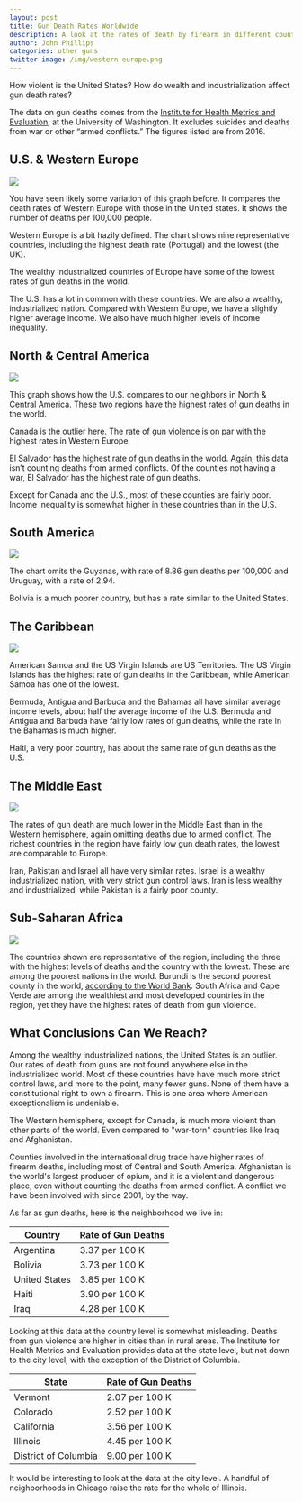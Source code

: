 ```yaml
---
layout: post
title: Gun Death Rates Worldwide 
description: A look at the rates of death by firearm in different countries.
author: John Phillips
categories: other guns
twitter-image: /img/western-europe.png
---
```


How violent is the United States? How do wealth and industrialization affect gun death rates?

The data on gun deaths comes from the [Institute for Health Metrics and Evaluation][guns], at the University of Washington. It excludes suicides and deaths from war or other “armed conflicts.” The figures listed are from 2016.

[guns]: http://ghdx.healthdata.org/gbd-results-tool

## U.S. & Western Europe

<div >
	<img src="/img/western-europe.svg" class="full-width">
</div>

You have seen likely some variation of this graph before. It compares the death rates of Western Europe with those in the United states. It shows the number of deaths per 100,000 people. 

Western Europe is a bit hazily defined. The chart shows nine representative countries, including the highest death rate (Portugal) and the lowest (the UK). 

The wealthy industrialized countries of Europe have some of the lowest rates of gun deaths in the world.

<a name="jump"></a>
The U.S. has a lot in common with these countries. We are also a wealthy, industrialized nation. Compared with Western Europe, we have a slightly higher average income. We also have much higher levels of income inequality.

## North & Central America

<div >
	<img src="/img/america.svg" class="full-width">
</div>

This graph shows how the U.S. compares to our neighbors in North & Central America. These two regions have the highest rates of gun deaths in the world. 

Canada is the outlier here. The rate of gun violence is on par with the highest rates in Western Europe.

El Salvador has the highest rate of gun deaths in the world. Again, this data isn’t counting deaths from armed conflicts. Of the counties not having a war, El Salvador has the highest rate of gun deaths.

Except for Canada and the U.S., most of these counties are fairly poor. Income inequality is somewhat higher in these countries than in the U.S.

## South America

<div >
	<img src="/img/south-america.svg" class="full-width">
</div>


The chart omits the Guyanas, with rate of 8.86 gun deaths per 100,000 and Uruguay, with a rate of 2.94.  

Bolivia is a much poorer country, but has a rate similar to the United States. 

## The Caribbean

<div >
	<img src="/img/caribbean.svg" class="full-width">
</div>

American Samoa and the US Virgin Islands are US Territories. The US Virgin Islands has the highest rate of gun deaths in the Caribbean, while American Samoa has one of the lowest.

Bermuda, Antigua and Barbuda and the Bahamas all have similar average income levels, about half the average income of the U.S. Bermuda and Antigua and Barbuda have fairly low rates of gun deaths, while the rate in the Bahamas is much higher.

Haiti, a very poor country, has about the same rate of gun deaths as the U.S.

## The Middle East

<div >
	<img src="/img/middle-east.svg" class="full-width">
</div>

The rates of gun death are much lower in the Middle East than in the Western hemisphere, again omitting deaths due to armed conflict. The richest countries in the region have fairly low gun death rates, the lowest are comparable to Europe. 

Iran, Pakistan and Israel all have very similar rates. Israel is a wealthy industrialized nation, with very strict gun control laws. Iran is less wealthy and industrialized, while Pakistan is a fairly poor county.


## Sub-Saharan Africa 

<div >
	<img src="/img/africa.svg" class="full-width">
</div>

The countries shown are representative of the region, including the three with the highest levels of deaths and the country with the lowest. These are among the poorest nations in the world. Burundi is the second poorest county in the world, [according to the World Bank][income]. South Africa and Cape Verde are among the wealthiest and most developed countries in the region, yet they have the highest rates of death from gun violence.

[income]: https://data.worldbank.org/indicator/NY.GDP.PCAP.PP.CD?year_high_desc=false


## What Conclusions Can We Reach?

Among the wealthy industrialized nations, the United States is an outlier. Our rates of death from guns are not found anywhere else in the industrialized world. Most of these countries have have much more strict control laws, and more to the point, many fewer guns. None of them have a constitutional right to own a firearm. This is one area where American exceptionalism is undeniable. 

The Western hemisphere, except for Canada, is much more violent than other parts of the world. Even compared to "war-torn" countries like Iraq and Afghanistan.

Counties involved in the international drug trade have higher rates of firearm deaths, including most of Central and South America. Afghanistan is the world's largest producer of opium, and it is a violent and dangerous place, even without counting the deaths from armed conflict. A conflict we have been involved with since 2001, by the way.

As far as gun deaths, here is the neighborhood we live in:

| Country | Rate of Gun Deaths |
|---|---|
| Argentina | 3.37 per 100 K |
| Bolivia | 3.73 per 100 K |
| United States | 3.85 per 100 K | 
| Haiti | 3.90 per 100 K |
| Iraq | 4.28 per 100 K |

Looking at this data at the country level is somewhat misleading. Deaths from gun violence are higher in cities than in rural areas. The Institute for Health Metrics and Evaluation provides data at the state level, but not down to the city level, with the exception of the District of Columbia.

| State | Rate of Gun Deaths |
|---|---|
| Vermont | 2.07 per 100 K |
| Colorado | 2.52 per 100 K |
| California | 3.56 per 100 K | 
| Illinois | 4.45 per 100 K |
| District of Columbia | 9.00 per 100 K |

It would be interesting to look at the data at the city level. A handful of neighborhoods in Chicago raise the rate for the whole of Illinois.

